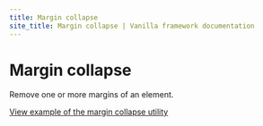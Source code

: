 ```yaml
---
title: Margin collapse
site_title: Margin collapse | Vanilla framework documentation
---
```


# Margin collapse

Remove one or more margins of an element.

<a href="https://vanilla-framework.github.io/vanilla-framework/examples/utilities/margin-collapse/"
    class="js-example">
    View example of the margin collapse utility
</a>
